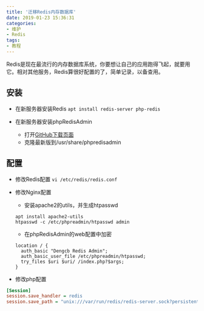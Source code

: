 ```yaml
---
title: '迁移Redis内存数据库'
date: 2019-01-23 15:36:31
categories:
- 维护
- Redis
tags:
- 教程
---
```

Redis是现在最流行的内存数据库系统，你要想让自己的应用跑得飞起，就要用它。相对其他服务，Redis算很好配置的了，简单记录，以备查用。

<!--more-->

## 安装
- 在新服务器安装Redis
`apt install redis-server php-redis`

- 在新服务器安装phpRedisAdmin
  - 打开[GitHub下载页面](https://github.com/ErikDubbelboer/phpRedisAdmin)
  - 克隆最新版到/usr/share/phpredisadmin

## 配置
- 修改Redis配置
`vi /etc/redis/redis.conf`

- 修改Nginx配置
  - 安装apache2的utils，并生成htpasswd
  ```
  apt install apache2-utils
  htpasswd -c /etc/phpreadmin/htpasswd admin
  ```
  - 在phpRedisAdmin的web配置中加密
  ``` nginx
  location / {
    auth_basic "Dengcb Redis Admin";
    auth_basic_user_file /etc/phpreadmin/htpasswd;
    try_files $uri $uri/ /index.php?$args;
  }
  ```

- 修改php配置
``` ini
[Session]
session.save_handler = redis
session.save_path = "unix:///var/run/redis/redis-server.sock?persistent=1&weight=1"
```